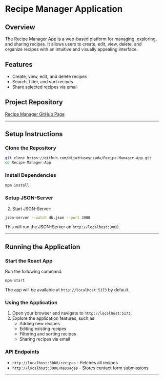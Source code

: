 # Recipe Manager Application

## Overview
The Recipe Manager App is a web-based platform for managing, exploring, and sharing recipes. It allows users to create, edit, view, delete, and organize recipes with an intuitive and visually appealing interface.

## Features
- Create, view, edit, and delete recipes
- Search, filter, and sort recipes
- Share selected recipes via email

## Project Repository
[Recipe Manager GitHub Page](https://github.com/NijatHuseynzada/Recipe-Manager-App.git)

---

## Setup Instructions

### Clone the Repository
```bash
git clone https://github.com/NijatHuseynzada/Recipe-Manager-App.git
cd Recipe-Manager-App
```

### Install Dependencies
```bash
npm install
```

### Setup JSON-Server
2. Start JSON-Server:
```bash
json-server --watch db.json --port 3000
```
This will run the JSON-Server on `http://localhost:3000`.

---

## Running the Application

### Start the React App
Run the following command:
```bash
npm start
```
The app will be available at `http://localhost:5173` by default.

### Using the Application
1. Open your browser and navigate to `http://localhost:5173`.
2. Explore the application features, such as:
   - Adding new recipes
   - Editing existing recipes
   - Filtering and sorting recipes
   - Sharing recipes via email

### API Endpoints
- `http://localhost:3000/recipes` - Fetches all recipes
- `http://localhost:3000/messages` - Stores contact form submissions

---
